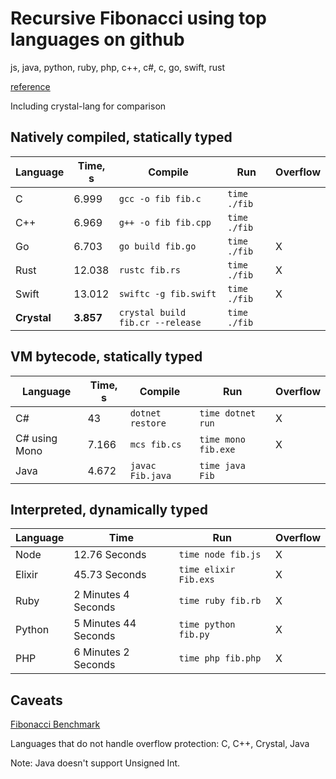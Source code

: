 # Recursive Fibonacci using top languages on github
js, java, python, ruby, php, c++, c#, c, go, swift, rust

[reference](http://www.techworm.net/2016/09/top-10-popular-programming-languages-github.html)

Including crystal-lang for comparison

## Natively compiled, statically typed

| Language  | Time, s | Compile                          | Run          | Overflow |
|-----------|---------|----------------------------------|--------------|----------|
| C         | 6.999   | `gcc -o fib fib.c`               | `time ./fib` |          |
| C++       | 6.969   | `g++ -o fib fib.cpp`             | `time ./fib` |          |
| Go        | 6.703   | `go build fib.go`                | `time ./fib` |    X     |
| Rust      | 12.038  | `rustc fib.rs`                   | `time ./fib` |    X     |
| Swift     | 13.012  | `swiftc -g fib.swift`            | `time ./fib` |    X     |
|**Crystal**|**3.857**| `crystal build fib.cr --release` | `time ./fib` |          |

## VM bytecode, statically typed

| Language      | Time, s | Compile          | Run                 | Overflow |
|---------------|---------|------------------|---------------------|----------|
| C#            | 43      | `dotnet restore` | `time dotnet run`   |    X     |
| C# using Mono | 7.166   | `mcs fib.cs`     | `time mono fib.exe` |    X     |
| Java          | 4.672   | `javac Fib.java` | `time java Fib`     |          |

## Interpreted, dynamically typed

| Language | Time                 | Run                  | Overflow |
|----------|----------------------|----------------------|----------|
| Node     | 12.76 Seconds        | `time node fib.js`   |    X     |
| Elixir   | 45.73 Seconds        | `time elixir Fib.exs`|    X     |
| Ruby     | 2 Minutes 4 Seconds  | `time ruby fib.rb`   |    X     |
| Python   | 5 Minutes 44 Seconds | `time python fib.py` |    X     |
| PHP      | 6 Minutes 2 Seconds  | `time php fib.php`   |    X     |

## Caveats

[Fibonacci Benchmark](https://crystal-lang.org/2016/07/15/fibonacci-benchmark.html)

Languages that do not handle overflow protection: C, C++, Crystal, Java

Note: Java doesn't support Unsigned Int.
